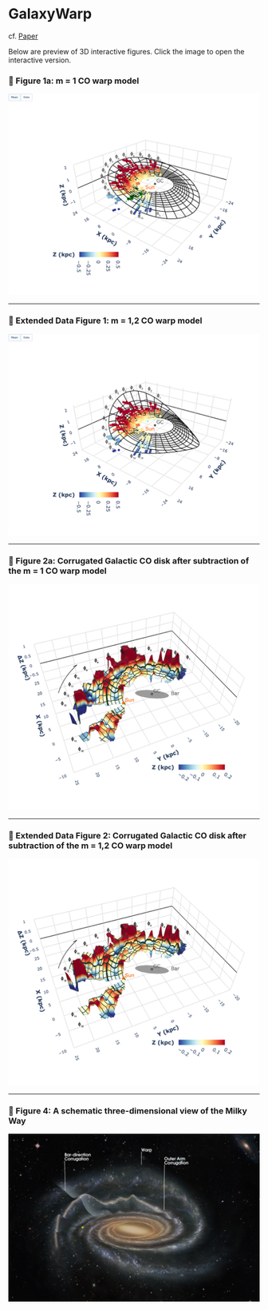 # GalaxyWarp
cf. [Paper](LINK_HERE)

Below are preview of 3D interactive figures.
Click the image to open the interactive version.

### 📌 Figure 1a: m = 1 CO warp model

[![Figure 1a](median_model_1comp.png)](https://shbzhang.github.io/GalaxyWarpCorrugations/html/median_model_1comp.html)

---

### 📌 Extended Data Figure 1: m = 1,2 CO warp model

[![ED Figure 1](median_model_2comp.png)](https://shbzhang.github.io/GalaxyWarpCorrugations/html/median_model_2comp.html)

---

### 📌 Figure 2a: Corrugated Galactic CO disk after subtraction of the m = 1 CO warp model

[![Figure 2a](dZ_1comp.png)](https://shbzhang.github.io/GalaxyWarpCorrugations/html/dZ_1comp.html)

---

### 📌 Extended Data Figure 2: Corrugated Galactic CO disk after subtraction of the m = 1,2 CO warp model

[![ED Figure 2](dZ_2comp.png)](https://shbzhang.github.io/GalaxyWarpCorrugations/html/dZ_2comp.html)

---

### 📌 Figure 4: A schematic three-dimensional view of the Milky Way

[![Figure 4](schematic.png)](https://shbzhang.github.io/GalaxyWarpCorrugations/html/schematic.html)


